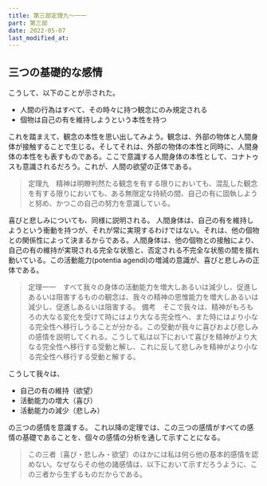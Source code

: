 ```yaml
---
title: 第三部定理九～一一
part: 第三部
date: 2022-05-07
last_modified_at:
---
```

## 三つの基礎的な感情

こうして、以下のことが示された。

- 人間の行為はすべて、その時々に持つ観念にのみ規定される
- 個物は自己の有を維持しようという本性を持つ

これを踏まえて、観念の本性を思い出してみよう。観念は、外部の物体と人間身体が接触することで生じる。そしてそれは、外部の物体の本性と同時に、人間身体の本性をも表すものである。ここで意識する人間身体の本性として、コナトゥスも意識されるだろう。これが、人間の欲望の正体である。

>定理九　精神は明瞭判然たる観念を有する限りにおいても、混乱した観念を有する限りにおいても、ある無限定な持続の間、自己の有に固執しようと努め、かつこの自己の努力を意識している。

喜びと悲しみについても、同様に説明される。
人間身体は、自己の有を維持しようという衝動を持つが、それが常に実現するわけではない。それは、他の個物との関係性によって決まるからである。人間身体は、他の個物との接触により、自己の有の維持が実現される完全な状態と、否定される不完全な状態の間を揺れ動いている。この活動能力(potentia agendi)の増減の意識が、喜びと悲しみの正体である。

>定理一一　すべて我々の身体の活動能力を増大しあるいは減少し、促進しあるいは阻害するものの観念は、我々の精神の思惟能力を増大しあるいは減少し、促進しあるいは阻害する。
>備考　そこで我々は、精神がもろもろの大なる変化を受けて時にはより大なる完全性へ、また時にはより小なる完全性へ移行しうることが分かる。この受動が我々に喜びおよび悲しみの感情を説明してくれる。こうして私は以下において喜びを精神がより大なる完全性へ移行する受動と解し、これに反して悲しみを精神がより小なる完全性へ移行する受動と解する。

こうして我々は、

- 自己の有の維持（欲望）
- 活動能力の増大（喜び）
- 活動能力の減少（悲しみ）

の三つの感情を意識する。
これ以降の定理では、この三つの感情がすべての感情の基礎であることを、個々の感情の分析を通して示すことになる。

>この三者〔喜び・悲しみ・欲望〕のほかには私は何ら他の基本的感情を認めない。なぜならその他の諸感情は、以下において示すだろうように、この三者から生ずるものだからである。
